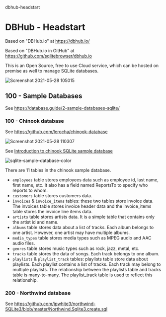 dbhub-headstart
# DBHub - Headstart

Based on "DBHub.io" at https://dbhub.io/

Based on "DBHub.io in GitHub" at https://github.com/sqlitebrowser/dbhub.io

This is an Open Source, free to use Cloud service, which can be hosted on premise as well to manage SQLite databases.

![Screenshot 2021-05-28 105015](https://user-images.githubusercontent.com/12828104/119957695-988e4580-bfa2-11eb-8cd2-86cbe09e7676.png)

## 100 - Sample Databases

See https://database.guide/2-sample-databases-sqlite/

### 100 - Chinook database

See https://github.com/lerocha/chinook-database

![Screenshot 2021-05-28 110307](https://user-images.githubusercontent.com/12828104/119959602-6da4f100-bfa4-11eb-9945-da6270e383bb.png)

See [Introduction to chinook SQLite sample database](https://www.sqlitetutorial.net/sqlite-sample-database/)

![sqlite-sample-database-color](https://user-images.githubusercontent.com/12828104/119960694-8530a980-bfa5-11eb-884f-2c18c8542760.jpg)

There are 11 tables in the chinook sample database.

 - ```employees``` table stores employees data such as employee id, last name, first name, etc. It also has a field named ReportsTo to specify who reports to whom.
 - ```customers``` table stores customers data.
 - ```invoices``` & ```invoice_items``` tables: these two tables store invoice data. The invoices table stores invoice header data and the invoice_items table stores the invoice line items data.
 - ```artists``` table stores artists data. It is a simple table that contains only the artist id and name.
 - ```albums``` table stores data about a list of tracks. Each album belongs to one artist. However, one artist may have multiple albums.
 - ```media_types``` table stores media types such as MPEG audio and AAC audio files.
 - ```genres``` table stores music types such as rock, jazz, metal, etc.
 - ```tracks``` table stores the data of songs. Each track belongs to one album.
 - ```playlists``` & ```playlist_track``` tables: playlists table store data about playlists. Each playlist contains a list of tracks. Each track may belong to multiple playlists. The relationship between the playlists table and tracks table is many-to-many. The playlist_track table is used to reflect this relationship.

### 200 - Northwind database

See https://github.com/jpwhite3/northwind-SQLite3/blob/master/Northwind.Sqlite3.create.sql
